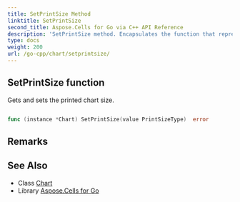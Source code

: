 ```yaml
---
title: SetPrintSize Method 
linktitle: SetPrintSize
second_title: Aspose.Cells for Go via C++ API Reference
description: 'SetPrintSize method. Encapsulates the function that represents setprintsize in Go.'
type: docs
weight: 200
url: /go-cpp/chart/setprintsize/
---
```


## SetPrintSize function

Gets and sets the printed chart size.

```go

func (instance *Chart) SetPrintSize(value PrintSizeType)  error

```

## Remarks


## See Also

* Class [Chart](../)
* Library [Aspose.Cells for Go](../../)
